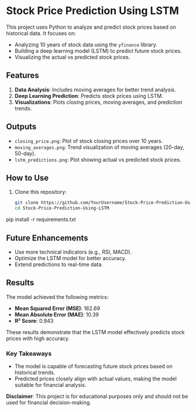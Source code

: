 # Stock Price Prediction Using LSTM

This project uses Python to analyze and predict stock prices based on historical data. It focuses on:
- Analyzing 10 years of stock data using the `yfinance` library.
- Building a deep learning model (LSTM) to predict future stock prices.
- Visualizing the actual vs predicted stock prices.

## Features
1. **Data Analysis**: Includes moving averages for better trend analysis.
2. **Deep Learning Prediction**: Predicts stock prices using LSTM.
3. **Visualizations**: Plots closing prices, moving averages, and prediction trends.

## Outputs
- `closing_price.png`: Plot of stock closing prices over 10 years.
- `moving_averages.png`: Trend visualization of moving averages (20-day, 50-day).
- `lstm_predictions.png`: Plot showing actual vs predicted stock prices.

## How to Use
1. Clone this repository:
   ```bash
   git clone https://github.com/YourUsername/Stock-Price-Prediction-Using-LSTM.git
   cd Stock-Price-Prediction-Using-LSTM
pip install -r requirements.txt

## Future Enhancements
- Use more technical indicators (e.g., RSI, MACD).
- Optimize the LSTM model for better accuracy.
- Extend predictions to real-time data.

## Results
The model achieved the following metrics:
- **Mean Squared Error (MSE)**: 162.69
- **Mean Absolute Error (MAE)**: 10.39
- **R² Score**: 0.943

These results demonstrate that the LSTM model effectively predicts stock prices with high accuracy.

### Key Takeaways
- The model is capable of forecasting future stock prices based on historical trends.
- Predicted prices closely align with actual values, making the model suitable for financial analysis.



**Disclaimer**: This project is for educational purposes only and should not be used for financial decision-making.
